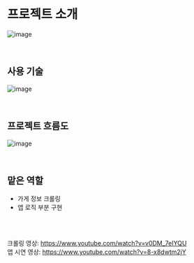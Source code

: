 # 프로젝트 소개
![image](https://user-images.githubusercontent.com/70836243/224594213-bcd3514d-cf63-4c59-b082-943b4c5c7084.png)

<br>

## 사용 기술
![image](https://user-images.githubusercontent.com/70836243/224593146-b35d5194-1d7a-4a2c-9ce2-88c8689b1982.png)

<br>

## 프로젝트 흐름도
![image](https://user-images.githubusercontent.com/70836243/224592886-be4272c5-7253-43d7-8c69-d232d4fc222b.png)

<br>

## 맡은 역할
- 가게 정보 크롤링
- 앱 로직 부분 구현


<br>
<br>

크롤링 영상: https://www.youtube.com/watch?v=v0DM_7eIYQU  
앱 시연 영상: https://www.youtube.com/watch?v=8-x8dwtm2jY
